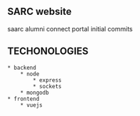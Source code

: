 ## SARC website

saarc alumni connect portal initial commits

##  TECHONOLOGIES
    * backend
        * node
            * express
            * sockets
        * mongodb
    * frontend
        * vuejs
